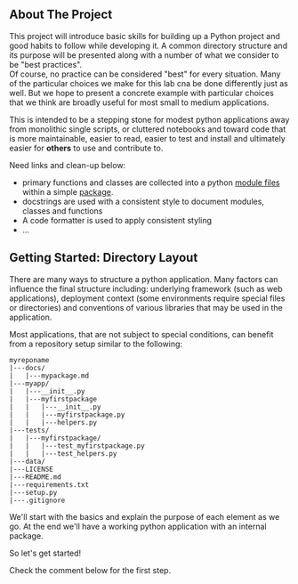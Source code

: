 <!-- ABOUT THE PROJECT -->
## About The Project
This project will introduce basic skills for building up a Python project and good habits to follow while developing it.  A common directory structure and its purpose will be presented along with a number of what we consider to be "best practices".  
Of course, no practice can be considered "best" for every situation.  Many of the particular choices we make for this lab cna be done differently just as well.  But we hope to present a concrete example with particular choices that we think are broadly useful for most small to medium applications.

This is intended to be a stepping stone for modest python applications away from monolithic single scripts, or cluttered notebooks and toward code that is more maintainable, easier to read, easier to test and install and ultimately easier for **others** to use and contribute to.


Need links and clean-up below:
* primary functions and classes are collected into a python [module files](https://docs.python.org/3/tutorial/modules.html) within a simple [package](https://docs.python.org/3/tutorial/modules.html#packages).
* docstrings are used with a consistent style to document modules, classes and functions
* A code formatter is used to apply consistent styling
* ...

<!-- ### Built With Not sure wha to put here yet -DA -->

<!-- GETTING STARTED -->
## Getting Started: Directory Layout

There are many ways to structure a python application.  Many factors can influence the final structure including: underlying framework (such as web applications), deployment context (some environments require special files or directories) and conventions of various libraries that may be used in the application.

Most applications, that are not subject to special conditions, can benefit from a repository setup similar to the following:

```
myreponame
|---docs/
|   |---mypackage.md      
|---myapp/
|   |---__init__.py
|   |---myfirstpackage
|   |   |---__init__.py
|   |   |---myfirstpackage.py
|   |   |---helpers.py
|---tests/
|   |---myfirstpackage/
|   |   |---test_myfirstpackage.py
|   |   |---test_helpers.py
|---data/
|---LICENSE
|---README.md
|---requirements.txt
|---setup.py
|---.gitignore
```

We'll start with the basics and explain the purpose of each element as we go.  At the end we'll have a working python application with an internal package.

So let's get started!  

Check the comment below for the first step.
<!--
### Prerequisites

This is an example of how to list things you need to use the software and how to install them.
* python3 
  ```sh
  brew install python
  ```

### Installation

1. Clone the repo
   ```sh
   git clone https://github.com/github_username/python-best-practices-v1.git
   ```
2. Install NPM packages
   ```sh
   npm install
   ```

## Modules
This holds your actual code that may be inside a subdirectory or inside root.


## Usage

Use this space to show useful examples of how a project can be used. Additional screenshots, code examples and demos work well in this space. You may also link to more resources.

_For more examples, please refer to the [Documentation](https://example.com)_



## Contributing

Contributions are what make the open source community such an amazing place to be learn, inspire, and create. Any contributions you make are **greatly appreciated**.

1. Fork the Project
2. Create your Feature Branch (`git checkout -b feature/AmazingFeature`)
3. Commit your Changes (`git commit -m 'Add some AmazingFeature'`)
4. Push to the Branch (`git push origin feature/AmazingFeature`)
5. Open a Pull Request

## License

This is in the root directory and is where you should add a license for your project. In the repo you will have an option to add an MIT liscense. 
Distributed under the MIT License. See `LICENSE` for more information.

## requirements.txt
This is not mandatory, but if you use this, you put it in the root directory.

Here, you mention the modules and dependencies of the project- the things it will not run without.

In your repository, firstly create a License and a README. Then, create a new module directory and move the existing Python code to the directory. After you are finished, commit your changes to move on to the next step.

***NOTE: IF YOU COMMIT AN INVALID README/LISENCE FILE, WE WILL COMMENT ON THIS ISSUE AND PREVENT YOU FROM MOVING ON.

For testing purposes, write in your README file and actually make a LICENSE file with nanoMFG instead of your github username
-->